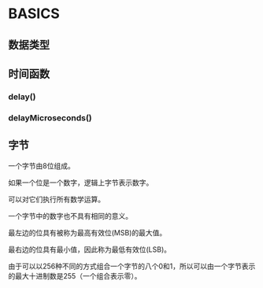 # BASICS

## 数据类型



## 时间函数

### delay()

### delayMicroseconds()

## 字节

一个字节由8位组成。

如果一个位是一个数字，逻辑上字节表示数字。

可以对它们执行所有数学运算。

一个字节中的数字也不具有相同的意义。

最左边的位具有被称为最高有效位(MSB)的最大值。

最右边的位具有最小值，因此称为最低有效位(LSB)。

由于可以以256种不同的方式组合一个字节的八个0和1，所以可以由一个字节表示的最大十进制数是255（一个组合表示零）。